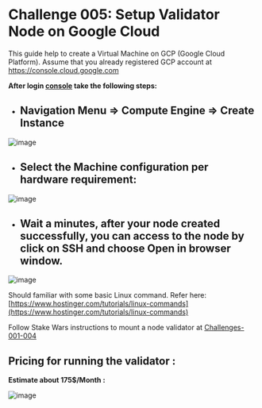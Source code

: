 # Challenge 005: Setup Validator Node on Google Cloud

This guide help to create a Virtual Machine on GCP (Google Cloud Platform). Assume that you already registered GCP account at https://console.cloud.google.com

**After login [console](https://console.cloud.google.com) take the following steps:**

* ## Navigation Menu => Compute Engine => Create Instance

![image](https://user-images.githubusercontent.com/6175292/183250616-9420e73e-d7bd-4c6c-a8e9-e0502f27a664.png)

* ## Select the Machine configuration per hardware requirement:

![image](https://user-images.githubusercontent.com/6175292/181279983-dc919c5e-4318-4757-ba8a-f67fa3e53aa0.png)

* ## Wait a minutes, after your node created successfully, you can access to the node by click on SSH and choose Open in browser window.

![image](https://user-images.githubusercontent.com/6175292/181286425-5389df6f-6e8b-4808-8f8e-0ca6622ddd06.png)

Should familiar with some basic Linux command. Refer here: [https://www.hostinger.com/tutorials/linux-commands](https://www.hostinger.com/tutorials/linux-commands) 

Follow Stake Wars instructions to mount a node validator at [Challenges-001-004](https://github.com/duongthanhmy91/stakewars-iii/edit/main/Challenges-001-004.md)

## Pricing for running the validator :

**Estimate about 175$/Month :**

![image](https://user-images.githubusercontent.com/6175292/183250639-a44c4692-5e58-4cd9-ad8c-754f133d80c3.png)










